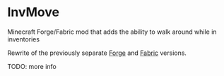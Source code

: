 # InvMove
Minecraft Forge/Fabric mod that adds the ability to walk around while in inventories 

Rewrite of the previously separate [Forge](https://github.com/PieKing1215/InvMove-Forge) and [Fabric](https://github.com/PieKing1215/InvMove-Fabric) versions.

TODO: more info
